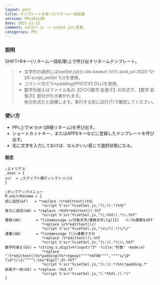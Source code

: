 ```yaml
---
layout: post
title: テンプレートを使ったリネーム一括処理
version: PPx181以降
date: 2021-11-23
comment: selStr.js -> setSel.jsに変更。
categories: PPc
---
```

### 説明
SHIFT+Rキー(リネーム一括処理)上で呼び出すリネームテンプレート。

> - 文字列の選択には[setSel.js]({{ site.baseurl }}{% post_url 2020-12-26-script_setSel %})を使用。
> -  コマンド内で%\*padding(PPXTEXT.DLL)を使用。
> - 数字桁揃えはファイル名の【○○○数字.拡張子】の形式で、【数字.拡張子】部分が引き継がれます。<BR>
他の形式だと誤爆します。実行する前に試行(T)で確認してください。

### 使い方
 - PPc上で`%K"@\R"`(詳細リネーム)を呼び出す。
 - ショートカットキー、またはAPPSキーなどに登録したテンプレートを呼び出す。
 - 先に文字を入力しておけば、なんかいい感じで選択状態になる。

#### 設定
```clean
;エイリアス
_exec = {
scr  = ;スクリプト親ディレクトリパス
}

;ポップアップメニュー
M_editcRename = {
前に追加(&F)   = *replace :%*edittext()%%C
                 *script %'scr'%\setSel.js,"(\:)(.*)%%C"
後ろに追加(&B) = *replace :%%X%*edittext().%%T
                 *script %'scr'%\setSel.js,"(\:%%X)(.*)\.%%T"
置換(&R)       = *linemessage s/対象文字/置換文字/[g][I]   ※:%%展開をOFF
                 *replace s/%*edittext()//
                 *script %'scr'%\setSel.js,"(s\/)(.*)\/\/"
連番(&N)       = *linemessage [\]=連番マクロ
                 *replace :%*edittext()\.%%T
                 *script %'scr'%\setSel.js,"(\:)(.*)\\\.%%T"
数字桁揃え(&S) = *string o,digit=%*input("3" -title:"桁数" -mode:e)
                 *replace ":%*edittext()%%*padding(%%*regexp(""""%%FXN"""",""""s/\D*(\d*)/\1/""""),%so"digit",0).%%T"
                 *script %'scr'%\setSel.js,"(\:)(.*)%%\*padding.*"
拡張子一括(&E) = *replace :%%X.%T
                 *script %'scr'%\setSel.js,"(.*%%X\.)(.*)"
}
```
